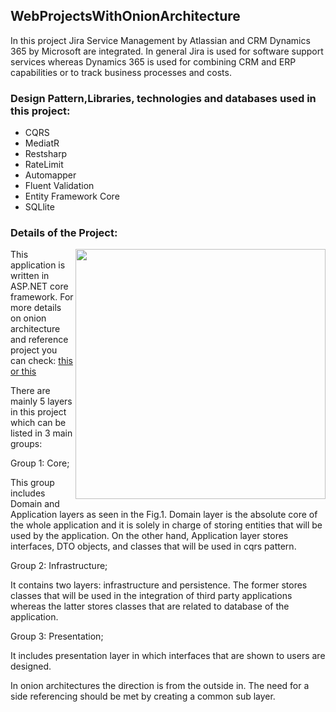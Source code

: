 <h2 align="left">WebProjectsWithOnionArchitecture</h2>
<p>
In this project Jira Service Management by Atlassian and CRM Dynamics 365 by Microsoft are integrated. In general Jira is used for software support services whereas Dynamics 365 is used for combining CRM and ERP capabilities or to track business processes and costs.
</p>

<h3> Design Pattern,Libraries, technologies and databases used in this project:</h3>
<ul>
<li>CQRS</li>
<li>MediatR</li>
<li>Restsharp</li>
<li>RateLimit</li>
<li>Automapper</li>
<li>Fluent Validation</li>
<li>Entity Framework Core</li>
<li>SQLlite</li>
</ul>
<h3> Details of the Project:</h3>


<img align="right" src="https://www.gencayyildiz.com/blog/wp-content/uploads/2021/03/Nedir-Bu-Onion-Architecture-1.png" width="400">

<p align="left">
This application is written in ASP.NET core framework. For more details on onion architecture and reference project you can check: 
<a href="https://jeffreypalermo.com/2008/07/the-onion-architecture-part-1/">this</a>
<a href="https://codewithmukesh.com/blog/onion-architecture-in-aspnet-core/">or this</a>
</p>
<p align="left">
There are mainly 5 layers in this project which can be listed in 3 main groups:

Group 1: Core;
  
This group includes Domain and Application layers as seen in the Fig.1. Domain layer is the absolute core of the whole application and it is solely in charge of storing entities that will be used by the application. On the other hand, Application layer stores interfaces, DTO objects, and classes that will be used in cqrs pattern.

Group 2: Infrastructure;
  
It contains two layers: infrastructure and persistence. The former stores classes that will be used in the integration of third party applications whereas the latter stores classes that are related to database of the application.

 
Group 3: Presentation;
  
It includes presentation layer in which interfaces that are shown to users are designed.

In onion architectures the direction is from the outside in. The need for a side referencing should be met by creating a common sub layer.
</p>
